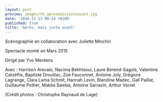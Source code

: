 ```yaml
---
layout: post
preview: images/th_apresmaisjusteavant.jpg
date: '2016-11-13 00:24 +0100'
published: true
title: 'Après, mais juste avant'
---
```

Scénographie en collaboration avec Juliette Minchin

Spectacle monté en Mars 2015

Dirigé par Yvo Mentens

Avec : Harrison Arevalo, Nacima Bekhtaoui, Laure Berend-Sagols, Valentine Catzéflis, Baptiste Drouillac, Zoé Fauconnet, Antoine Joly, Grégoire Lagrange, Clara Lama Schmit, Hannah Levin, Blandine Madec, Gall Paillat, Guillaume Pottier, Makita Samba, Antoine Sarrazin, Arthur Verret

(Crédit photos : Christophe Raynaud de Lage) 
